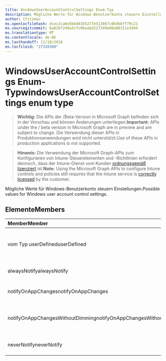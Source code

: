 ```yaml
---
title: WindowsUserAccountControlSettings Enum-Typ
description: Mögliche Werte für Windows-Benutzerkonto steuern Einstellungen.
author: tfitzmac
ms.openlocfilehash: dcec2ca6e5b6401b5277e513867c0646bff79c21
ms.sourcegitcommit: 6a82bf240a3cfc0baabd227349e08a08311e3d44
ms.translationtype: MT
ms.contentlocale: de-DE
ms.lasthandoff: 12/18/2018
ms.locfileid: "27320300"
---
```

# <a name="windowsuseraccountcontrolsettings-enum-type"></a><span data-ttu-id="1f2b6-103">WindowsUserAccountControlSettings Enum-Typ</span><span class="sxs-lookup"><span data-stu-id="1f2b6-103">windowsUserAccountControlSettings enum type</span></span>

> <span data-ttu-id="1f2b6-104">**Wichtig:** Die APIs der /Beta-Version in Microsoft Graph befinden sich in der Vorschau und können Änderungen unterliegen.</span><span class="sxs-lookup"><span data-stu-id="1f2b6-104">**Important:** APIs under the / beta version in Microsoft Graph are in preview and are subject to change.</span></span> <span data-ttu-id="1f2b6-105">Die Verwendung dieser APIs in Produktionsanwendungen wird nicht unterstützt.</span><span class="sxs-lookup"><span data-stu-id="1f2b6-105">Use of these APIs in production applications is not supported.</span></span>

> <span data-ttu-id="1f2b6-106">**Hinweis:** Die Verwendung der Microsoft Graph-APIs zum Konfigurieren von Intune-Steuerelementen und -Richtlinien erfordert dennoch, dass der Intune-Dienst vom Kunden [ordnungsgemäß lizenziert](https://go.microsoft.com/fwlink/?linkid=839381) ist.</span><span class="sxs-lookup"><span data-stu-id="1f2b6-106">**Note:** Using the Microsoft Graph APIs to configure Intune controls and policies still requires that the Intune service is [correctly licensed](https://go.microsoft.com/fwlink/?linkid=839381) by the customer.</span></span>

<span data-ttu-id="1f2b6-107">Mögliche Werte für Windows-Benutzerkonto steuern Einstellungen.</span><span class="sxs-lookup"><span data-stu-id="1f2b6-107">Possible values for Windows user account control settings.</span></span>
## <a name="members"></a><span data-ttu-id="1f2b6-108">Elemente</span><span class="sxs-lookup"><span data-stu-id="1f2b6-108">Members</span></span>
|<span data-ttu-id="1f2b6-109">Member</span><span class="sxs-lookup"><span data-stu-id="1f2b6-109">Member</span></span>|<span data-ttu-id="1f2b6-110">Wert</span><span class="sxs-lookup"><span data-stu-id="1f2b6-110">Value</span></span>|<span data-ttu-id="1f2b6-111">Beschreibung</span><span class="sxs-lookup"><span data-stu-id="1f2b6-111">Description</span></span>|
|:---|:---|:---|
|<span data-ttu-id="1f2b6-112">vom Typ userDefined</span><span class="sxs-lookup"><span data-stu-id="1f2b6-112">userDefined</span></span>|<span data-ttu-id="1f2b6-113">0</span><span class="sxs-lookup"><span data-stu-id="1f2b6-113">0</span></span>|<span data-ttu-id="1f2b6-114">User-Defined, Standardwert, keine beabsichtigt.</span><span class="sxs-lookup"><span data-stu-id="1f2b6-114">User Defined, default value, no intent.</span></span>|
|<span data-ttu-id="1f2b6-115">alwaysNotify</span><span class="sxs-lookup"><span data-stu-id="1f2b6-115">alwaysNotify</span></span>|<span data-ttu-id="1f2b6-116">1</span><span class="sxs-lookup"><span data-stu-id="1f2b6-116">1</span></span>|<span data-ttu-id="1f2b6-117">Immer benachrichtigen.</span><span class="sxs-lookup"><span data-stu-id="1f2b6-117">Always notify.</span></span>|
|<span data-ttu-id="1f2b6-118">notifyOnAppChanges</span><span class="sxs-lookup"><span data-stu-id="1f2b6-118">notifyOnAppChanges</span></span>|<span data-ttu-id="1f2b6-119">2</span><span class="sxs-lookup"><span data-stu-id="1f2b6-119">2</span></span>|<span data-ttu-id="1f2b6-120">Benachrichtigen Sie app geändert wird.</span><span class="sxs-lookup"><span data-stu-id="1f2b6-120">Notify on app changes.</span></span>|
|<span data-ttu-id="1f2b6-121">notifyOnAppChangesWithoutDimming</span><span class="sxs-lookup"><span data-stu-id="1f2b6-121">notifyOnAppChangesWithoutDimming</span></span>|<span data-ttu-id="1f2b6-122">3</span><span class="sxs-lookup"><span data-stu-id="1f2b6-122">3</span></span>|<span data-ttu-id="1f2b6-123">Benachrichtigen Sie ohne Abblenden Desktop app geändert wird.</span><span class="sxs-lookup"><span data-stu-id="1f2b6-123">Notify on app changes without dimming desktop.</span></span>|
|<span data-ttu-id="1f2b6-124">neverNotify</span><span class="sxs-lookup"><span data-stu-id="1f2b6-124">neverNotify</span></span>|<span data-ttu-id="1f2b6-125">4</span><span class="sxs-lookup"><span data-stu-id="1f2b6-125">4</span></span>|<span data-ttu-id="1f2b6-126">Nie benachrichtigen.</span><span class="sxs-lookup"><span data-stu-id="1f2b6-126">Never notify.</span></span>|






